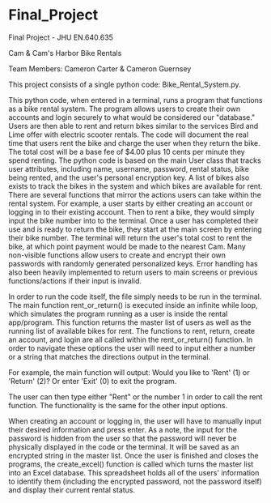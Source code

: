 # Final_Project

Final Project - JHU EN.640.635

Cam & Cam's Harbor Bike Rentals

Team Members: Cameron Carter & Cameron Guernsey

This project consists of a single python code: Bike_Rental_System.py.

This python code, when entered in a terminal, runs a program that functions as a bike rental system.
The program allows users to create their own accounts and login securely to what would be considered our "database."
Users are then able to rent and return bikes similar to the services Bird and Lime offer with electric scooter rentals.
The code will document the real time that users rent the bike and charge the user when they return the bike.
The total cost will be a base fee of $4.00 plus 10 cents per minute they spend renting.
The python code is based on the main User class that tracks user attributes, including name, username, password, rental status, bike being rented, and the user's personal encryption key.
A list of bikes also exists to track the bikes in the system and which bikes are available for rent.
There are several functions that mirror the actions users can take within the rental system.
For example, a user starts by either creating an account or logging in to their existing account. 
Then to rent a bike, they would simply input the bike number into to the terminal.
Once a user has completed their use and is ready to return the bike, they start at the main screen by entering their bike number.
The terminal will return the user's total cost to rent the bike, at which point payment would be made to the nearest Cam.
Many non-visible functions allow users to create and encrypt their own passwords with randomly generated personalized keys.
Error handling has also been heavily implemented to return users to main screens or previous functions/actions if their input is invalid. 

In order to run the code itself, the file simply needs to be run in the terminal.
The main function rent_or_return() is executed inside an infinite while loop, which simulates the program running as a user is inside the rental app/program.
This function returns the master list of users as well as the running list of available bikes for rent.
The functions to rent, return, create an account, and login are all called within the rent_or_return() function.
In order to navigate these options the user will need to input either a number or a string that matches the directions output in the terminal.

For example, the main function will output: Would you like to 'Rent' (1) or 'Return' (2)? Or enter 'Exit' (0) to exit the program.

The user can then type either "Rent" or the number 1 in order to call the rent function. The functionality is the same for the other input options.

When creating an account or logging in, the user will have to manually input their desired information and press enter.
As a note, the input for the password is hidden from the user so that the password will never be physically displayed in the code or the terminal.
It will be saved as an encrypted string in the master list.
Once the user is finished and closes the programs, the create_excel() function is called which turns the master list into an Excel database.
This spreadsheet holds all of the users' information to identify them (including the encrypted password, not the password itself) and display their current rental status.
